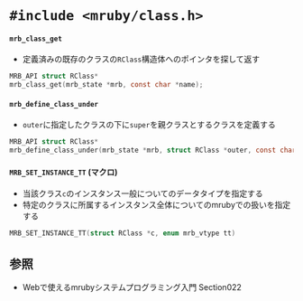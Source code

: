 # `#include <mruby/class.h>`
#### `mrb_class_get`
- 定義済みの既存のクラスの`RClass`構造体へのポインタを探して返す

```c
MRB_API struct RClass*
mrb_class_get(mrb_state *mrb, const char *name);
```

#### `mrb_define_class_under`
- `outer`に指定したクラスの下に`super`を親クラスとするクラスを定義する

```c
MRB_API struct RClass*
mrb_define_class_under(mrb_state *mrb, struct RClass *outer, const char *name,struct RClass *super);
```

#### `MRB_SET_INSTANCE_TT` (マクロ)
- 当該クラス`c`のインスタンス一般についてのデータタイプを指定する
- 特定のクラスに所属するインスタンス全体についてのmrubyでの扱いを指定する

```c
MRB_SET_INSTANCE_TT(struct RClass *c, enum mrb_vtype tt)
```

## 参照
- Webで使えるmrubyシステムプログラミング入門 Section022
